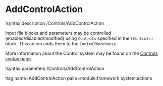 # AddControlAction

!syntax description /Controls/AddControlAction

Input file blocks and parameters may be controlled (enabled/disabled/modified)
using `Controls` specified in the `[Controls]` block.
This action adds them to the `ControlWarehouse`.

More information about the Control system may be found on the
[Controls syntax page](syntax/Controls/index.md).

!syntax parameters /Controls/AddControlAction

!tag name=AddControlAction pairs=module:framework system:actions
